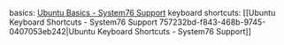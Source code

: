 
basics: [Ubuntu Basics - System76 Support](https://support.system76.com/articles/ubuntu-basics/)
keyboard shortcuts: [[Ubuntu Keyboard Shortcuts - System76 Support 757232bd-f843-468b-9745-0407053eb242|Ubuntu Keyboard Shortcuts - System76 Support]]




